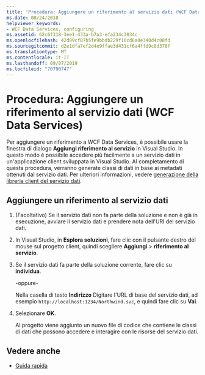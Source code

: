 ```yaml
---
title: 'Procedura: Aggiungere un riferimento al servizio dati (WCF Data Services)'
ms.date: 08/24/2018
helpviewer_keywords:
- WCF Data Services, configuring
ms.assetid: 62c6f318-3ee1-433a-b7a3-efa234c3034c
ms.openlocfilehash: 42d89cf87b5fe9bbdb229f10cd6a0e340d4c08fd
ms.sourcegitcommit: d2e1dfa7ef2d4e9ffae3d431cf6a4ffd9c8d378f
ms.translationtype: MT
ms.contentlocale: it-IT
ms.lasthandoff: 09/07/2019
ms.locfileid: "70790747"
---
```

# <a name="how-to-add-a-data-service-reference-wcf-data-services"></a>Procedura: Aggiungere un riferimento al servizio dati (WCF Data Services)

Per aggiungere un riferimento a WCF Data Services, è possibile usare la finestra di dialogo **Aggiungi riferimento al servizio** in Visual Studio. In questo modo è possibile accedere più facilmente a un servizio dati in un'applicazione client sviluppata in Visual Studio. Al completamento di questa procedura, verranno generate classi di dati in base ai metadati ottenuti dal servizio dati. Per ulteriori informazioni, vedere [generazione della libreria client del servizio dati](generating-the-data-service-client-library-wcf-data-services.md).

## <a name="add-a-data-service-reference"></a>Aggiungere un riferimento al servizio dati

1. (Facoltativo) Se il servizio dati non fa parte della soluzione e non è già in esecuzione, avviare il servizio dati e prendere nota dell'URI del servizio dati.

2. In Visual Studio, in **Esplora soluzioni**, fare clic con il pulsante destro del mouse sul progetto client, quindi scegliere **Aggiungi** > **riferimento al servizio**.

3. Se il servizio dati fa parte della soluzione corrente, fare clic su **individua**.

     -oppure-

     Nella casella di testo **Indirizzo** Digitare l'URL di base del servizio dati, ad esempio `http://localhost:1234/Northwind.svc`, e quindi fare clic su **Vai**.

4. Selezionare **OK**.

     Al progetto viene aggiunto un nuovo file di codice che contiene le classi di dati che possono accedere e interagire con le risorse del servizio dati.

## <a name="see-also"></a>Vedere anche

- [Guida rapida](quickstart-wcf-data-services.md)
